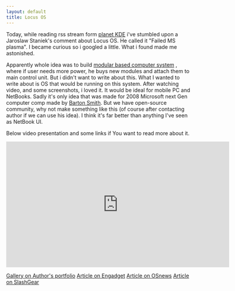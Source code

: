 ```yaml
--- 
layout: default
title: Locus OS
---
```

Today, while reading rss stream form [planet KDE](http://planetkde.org/) i've 
stumbled upon a Jaroslaw Staniek's comment about Locus OS. He called it 
"Failed MS plasma". I became curious so i googled a little. What i found made 
me astonished.

Apparently whole idea was to build [modular based computer system](http://www.behance.net/Gallery/Stream/191676)
, where if user needs more power, he buys new modules and attach them to main 
control unit. But i didn't want to write about this. What I wanted to write 
about is OS that would be running on this system. After watching video, and 
some screenshots, i loved it. It would be ideal for mobile PC and NetBooks. 
Sadly it's only idea that was made for 2008 Microsoft next Gen computer comp 
made by [Barton Smith](http://www.wearetol.com/). But we have open-source 
community, why not make something like this (of course after contacting author
if we can use his idea). I think it's far better than anything I've seen as 
	NetBook UI.

Below video presentation and some links if You want to read more about it.

<iframe src="http://player.vimeo.com/video/9281370?title=0&amp;byline=0&amp;portrait=0" width="601" height="338" frameborder="0" webkitAllowFullScreen mozallowfullscreen allowFullScreen></iframe>

[Gallery on Author's portfolio](http://www.behance.net/Gallery/Locus-OS/415461)
[Article on Engadget](http://www.engadget.com/2010/02/08/locus-os-concept-video-shows-the-future-of-computing-right-no/)
[Article on OSnews](http://www.osnews.com/story/22847/Concept_Stream_Adaptive_Computer_System_Locus_OS)
[Article on SlashGear](http://www.slashgear.com/stream-modular-computing-concept-locus-os-video-0873150/)

